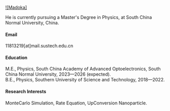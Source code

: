 

[![Madoka]](https://github.com/Madokafriends)

He is currently pursuing a Master's Degree in Physics, at South China Normal University, China.

#### Email
11813219[at]mail.sustech.edu.cn

#### Education
M.E., Physics, South China Academy of Advanced Optoelectronics, South China Normal University, 2023—2026 (expected).\
B.E., Physics, Southern University of Science and Technology, 2018—2022.

#### Research Interests
MonteCarlo Simulation, Rate Equation, UpConversion Nanoparticle.

